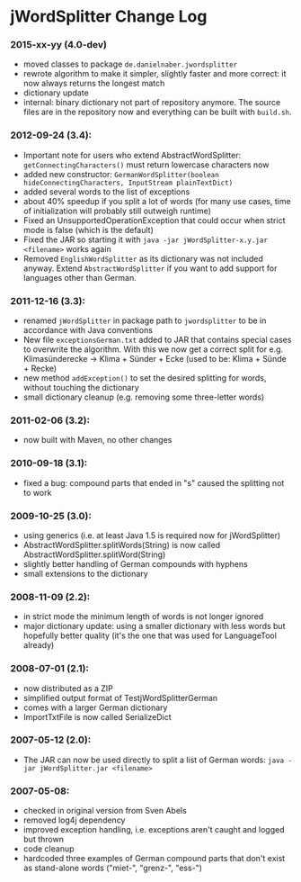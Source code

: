 jWordSplitter Change Log
========================

### 2015-xx-yy (4.0-dev)
* moved classes to package `de.danielnaber.jwordsplitter`
* rewrote algorithm to make it simpler, slightly faster and more correct:
  it now always returns the longest match
* dictionary update
* internal: binary dictionary not part of repository anymore. The
  source files are in the repository now and everything can be built
  with `build.sh`.

### 2012-09-24 (3.4):
* Important note for users who extend AbstractWordSplitter:
  `getConnectingCharacters()` must return lowercase characters now
* added new constructor:
  `GermanWordSplitter(boolean hideConnectingCharacters, InputStream plainTextDict)`
* added several words to the list of exceptions
* about 40% speedup if you split a lot of words (for many use cases, time of initialization
  will probably still outweigh runtime)
* Fixed an UnsupportedOperationException that could occur when strict mode
  is false (which is the default)
* Fixed the JAR so starting it with `java -jar jWordSplitter-x.y.jar <filename>`
  works again
* Removed `EnglishWordSplitter` as its dictionary was not included anyway. Extend
  `AbstractWordSplitter` if you want to add support for languages other than German.

### 2011-12-16 (3.3):
* renamed `jWordSplitter` in package path to `jwordsplitter` to be in accordance with 
  Java conventions 
* New file `exceptionsGerman.txt` added to JAR that contains special cases
  to overwrite the algorithm. With this we now get a correct split for e.g.
  Klimasünderecke -> Klima + Sünder + Ecke (used to be: Klima + Sünde + Recke)
* new method `addException()` to set the desired splitting for words, without touching 
  the dictionary
* small dictionary cleanup (e.g. removing some three-letter words)

### 2011-02-06 (3.2):
* now built with Maven, no other changes

### 2010-09-18 (3.1):
* fixed a bug: compound parts that ended in "s" caused the splitting not to work

### 2009-10-25 (3.0):
* using generics (i.e. at least Java 1.5 is required now for jWordSplitter)
* AbstractWordSplitter.splitWords(String) is now called AbstractWordSplitter.splitWord(String)
* slightly better handling of German compounds with hyphens
* small extensions to the dictionary 

### 2008-11-09 (2.2):
* in strict mode the minimum length of words is not longer ignored
* major dictionary update: using a smaller dictionary with less words
  but hopefully better quality (it's the one that was used for 
  LanguageTool already)

### 2008-07-01 (2.1):
* now distributed as a ZIP
* simplified output format of TestjWordSplitterGerman
* comes with a larger German dictionary
* ImportTxtFile is now called SerializeDict

### 2007-05-12 (2.0):
* The JAR can now be used directly to split a list of German words:
  `java -jar jWordSplitter.jar <filename>`

### 2007-05-08:
* checked in original version from Sven Abels
* removed log4j dependency
* improved exception handling, i.e. exceptions aren't caught and logged but thrown
* code cleanup 
* hardcoded three examples of German compound parts that don't exist as stand-alone 
  words ("miet-", "grenz-", "ess-")
